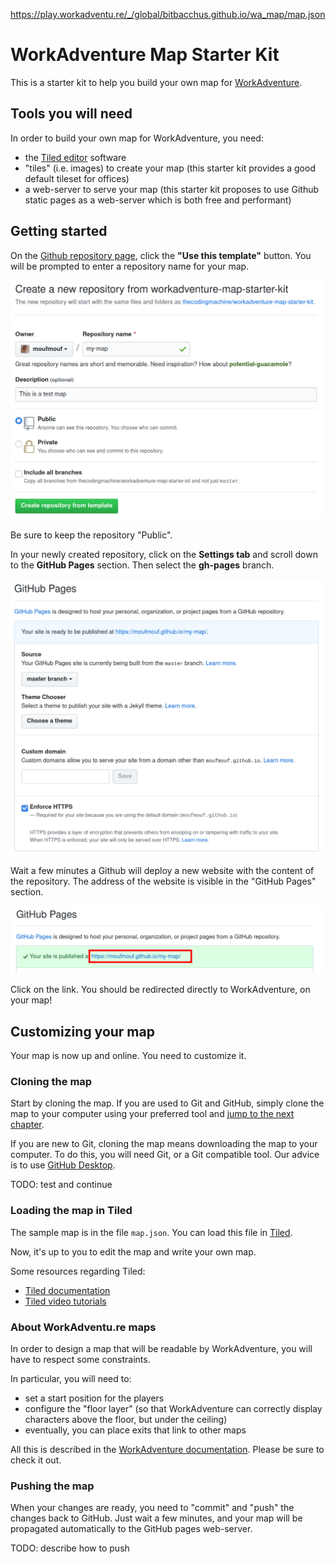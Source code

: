 https://play.workadventu.re/_/global/bitbacchus.github.io/wa_map/map.json
# WorkAdventure Map Starter Kit

This is a starter kit to help you build your own map for [WorkAdventure](https://workadventu.re).

## Tools you will need

In order to build your own map for WorkAdventure, you need:

- the [Tiled editor](https://www.mapeditor.org/) software
- "tiles" (i.e. images) to create your map (this starter kit provides a good default tileset for offices)
- a web-server to serve your map (this starter kit proposes to use Github static pages as a web-server which is both free and performant)

## Getting started

On the [Github repository page](https://github.com/thecodingmachine/workadventure-map-starter-kit),
click the **"Use this template"** button. You will be prompted to enter a repository name for your map.

![](docs/create_repo.png)

Be sure to keep the repository "Public".

In your newly created repository, click on the **Settings tab** and scroll down to the **GitHub Pages** section.
Then select the **gh-pages** branch. 

![](docs/github_pages.png)

Wait a few minutes a Github will deploy a new website with the content of the repository.
The address of the website is visible in the "GitHub Pages" section.

![](docs/website_address.png)

Click on the link. You should be redirected directly to WorkAdventure, on your map!

## Customizing your map

Your map is now up and online. You need to customize it.

### Cloning the map

Start by cloning the map. If you are used to Git and GitHub, simply clone the map
to your computer using your preferred tool and [jump to the next chapter](#loading-the-map-in-tiled).

If you are new to Git, cloning the map means downloading the map to your computer.
To do this, you will need Git, or a Git compatible tool. Our advice is to use
[GitHub Desktop](https://desktop.github.com/).

TODO: test and continue

### Loading the map in Tiled

The sample map is in the file `map.json`.
You can load this file in [Tiled](https://www.mapeditor.org/).

Now, it's up to you to edit the map and write your own map.

Some resources regarding Tiled:

- [Tiled documentation](https://doc.mapeditor.org/en/stable/manual/introduction/)
- [Tiled video tutorials](https://www.gamefromscratch.com/post/2015/10/14/Tiled-Map-Editor-Tutorial-Series.aspx)

### About WorkAdventu.re maps

In order to design a map that will be readable by WorkAdventure, you will have to respect some constraints.

In particular, you will need to:

- set a start position for the players
- configure the "floor layer" (so that WorkAdventure can correctly display characters above the floor, but under the ceiling)
- eventually, you can place exits that link to other maps

All this is described in the [WorkAdventure documentation](https://github.com/thecodingmachine/workadventure/#designing-a-map).
Please be sure to check it out. 

### Pushing the map

When your changes are ready, you need to "commit" and "push" the changes back to GitHub.
Just wait a few minutes, and your map will be propagated automatically to the GitHub pages web-server.

TODO: describe how to push
